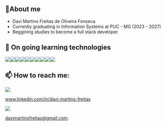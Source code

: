 ## 🧍About me
* Davi Martins Freitas de Oliveira Fonseca
* Currently graduating in Information Systems at PUC - MG (2023 - 2027)
* Beggining studies to become a full stack developer
   
## 📓 On going learning technologies
<div style="display: flex">
<img src="https://img.shields.io/badge/java%20-%23339933.svg?&style=for-the-badge&logo=java&logoColor=white" />
<img src="https://img.shields.io/badge/Spring-6DB33F?style=for-the-badge&logo=spring&logoColor=white"/>
<img src="https://img.shields.io/badge/Spring_Boot-F2F4F9?style=for-the-badge&logo=spring-boot"/>
<img src="https://img.shields.io/badge/Python-FFD43B?style=for-the-badge&logo=python&logoColor=blue"/>
<img src="https://img.shields.io/badge/Django-092E20?style=for-the-badge&logo=django&logoColor=green"/>
<img src="https://img.shields.io/badge/Docker-2CA5E0?style=for-the-badge&logo=docker&logoColor=white"/>
<img src="https://img.shields.io/badge/JavaScript-323330?style=for-the-badge&logo=javascript&logoColor=F7DF1E"/>
<img src="https://img.shields.io/badge/HTML5-E34F26?style=for-the-badge&logo=html5&logoColor=white"/>
<img src="https://img.shields.io/badge/CSS3-1572B6?style=for-the-badge&logo=css3&logoColor=white"/>
<img src="https://img.shields.io/badge/PostgreSQL-316192?style=for-the-badge&logo=postgresql&logoColor=white"/>
</div>

## 📫 How to reach me:
<img src="https://img.shields.io/badge/LinkedIn-0077B5?style=for-the-badge&logo=linkedin&logoColor=white"/> <p>www.linkedin.com/in/davi-martins-freitas</p>
<img src="https://img.shields.io/badge/Gmail-D14836?style=for-the-badge&logo=gmail&logoColor=white"/> <p>davimartinsfreitas@gmail.com.</p>



